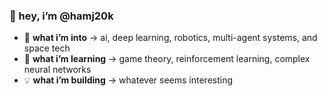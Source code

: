 ### 👋 hey, i’m @hamj20k  

- 👀 **what i’m into** → ai, deep learning, robotics, multi-agent systems, and space tech  
- 🌱 **what i’m learning** → game theory, reinforcement learning, complex neural networks
- 💡 **what i’m building** → whatever seems interesting  

<!---
hamj20k/hamj20k is a ✨ special ✨ repository because its `README.md` (this file) appears on your GitHub profile.
You can click the Preview link to take a look at your changes.
--->
